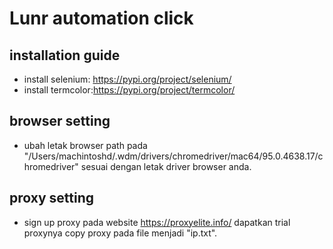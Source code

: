 # Lunr automation click

## installation guide
- install selenium: https://pypi.org/project/selenium/
- install termcolor:https://pypi.org/project/termcolor/

## browser setting
- ubah letak browser path pada "/Users/machintoshd/.wdm/drivers/chromedriver/mac64/95.0.4638.17/chromedriver" sesuai dengan letak driver browser anda.

## proxy setting
- sign up proxy pada website https://proxyelite.info/ dapatkan trial proxynya copy proxy pada file menjadi "ip.txt".
